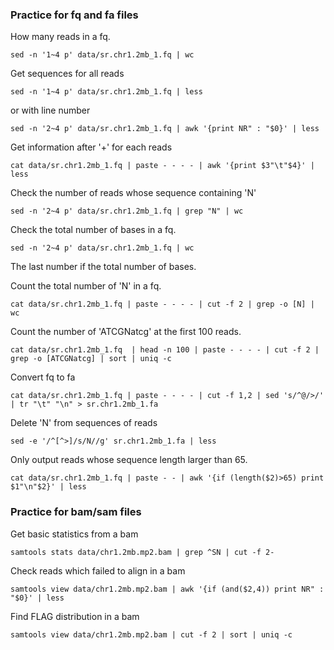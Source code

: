 
### Practice for fq and fa files

How many reads in a fq.
```
sed -n '1~4 p' data/sr.chr1.2mb_1.fq | wc
```

Get sequences for all reads
```
sed -n '1~4 p' data/sr.chr1.2mb_1.fq | less
```
or with line number
```
sed -n '2~4 p' data/sr.chr1.2mb_1.fq | awk '{print NR" : "$0}' | less
```

Get information after '+' for each reads
```
cat data/sr.chr1.2mb_1.fq | paste - - - - | awk '{print $3"\t"$4}' | less
```


Check the number of reads whose sequence containing 'N'
```
sed -n '2~4 p' data/sr.chr1.2mb_1.fq | grep "N" | wc
```

Check the total number of bases in a fq.
```
sed -n '2~4 p' data/sr.chr1.2mb_1.fq | wc
```
The last number if the total number of bases.


Count the total number of 'N' in a fq.
```
cat data/sr.chr1.2mb_1.fq | paste - - - - | cut -f 2 | grep -o [N] | wc
```

Count the number of 'ATCGNatcg' at the first 100 reads.
```
cat data/sr.chr1.2mb_1.fq  | head -n 100 | paste - - - - | cut -f 2 | grep -o [ATCGNatcg] | sort | uniq -c
```

Convert fq to fa
```
cat data/sr.chr1.2mb_1.fq | paste - - - - | cut -f 1,2 | sed 's/^@/>/' | tr "\t" "\n" > sr.chr1.2mb_1.fa
```

Delete 'N' from sequences of reads
```
sed -e '/^[^>]/s/N//g' sr.chr1.2mb_1.fa | less
```

Only output reads whose sequence length larger than 65.
```
cat data/sr.chr1.2mb_1.fq | paste - - | awk '{if (length($2)>65) print $1"\n"$2}' | less
```


### Practice for bam/sam files

Get basic statistics from a bam
```
samtools stats data/chr1.2mb.mp2.bam | grep ^SN | cut -f 2-
```

Check reads which failed to align in a bam
```
samtools view data/chr1.2mb.mp2.bam | awk '{if (and($2,4)) print NR" : "$0}' | less
```

Find FLAG distribution in a bam
```
samtools view data/chr1.2mb.mp2.bam | cut -f 2 | sort | uniq -c
```

